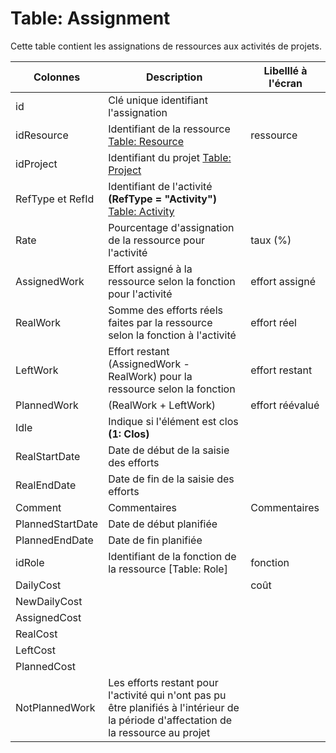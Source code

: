 # Table: Assignment

Cette table contient les assignations de ressources aux activités de projets.

Colonnes|Description|Libelllé à l'écran
--------|-----------|------------------
id | Clé unique identifiant l'assignation
idResource | Identifiant de la ressource [Table: Resource](/table_resource.md) | ressource
idProject | Identifiant du projet [Table: Project](/table_project.md)
RefType et RefId | Identifiant de l'activité **(RefType = "Activity")** [Table: Activity](/table_activity.md)
Rate | Pourcentage d'assignation de la ressource pour l'activité | taux (%)
AssignedWork | Effort assigné à la ressource selon la fonction pour l'activité | effort assigné
RealWork | Somme des efforts réels faites par la ressource selon la fonction à l'activité | effort réel
LeftWork | Effort restant (AssignedWork - RealWork) pour la ressource selon la fonction | effort restant
PlannedWork | (RealWork + LeftWork) | effort réévalué
Idle | Indique si l'élément est clos **(1: Clos)**
RealStartDate | Date de début de la saisie des efforts
RealEndDate | Date de fin de la saisie des efforts
Comment | Commentaires | Commentaires
PlannedStartDate | Date de début planifiée
PlannedEndDate | Date de fin planifiée
idRole | Identifiant de la fonction de la ressource [Table: Role] | fonction
DailyCost ||coût
NewDailyCost |
AssignedCost |
RealCost |
LeftCost |
PlannedCost |
NotPlannedWork | Les efforts restant pour l'activité qui n'ont pas pu être planifiés à l'intérieur de la période d'affectation de la ressource au projet
